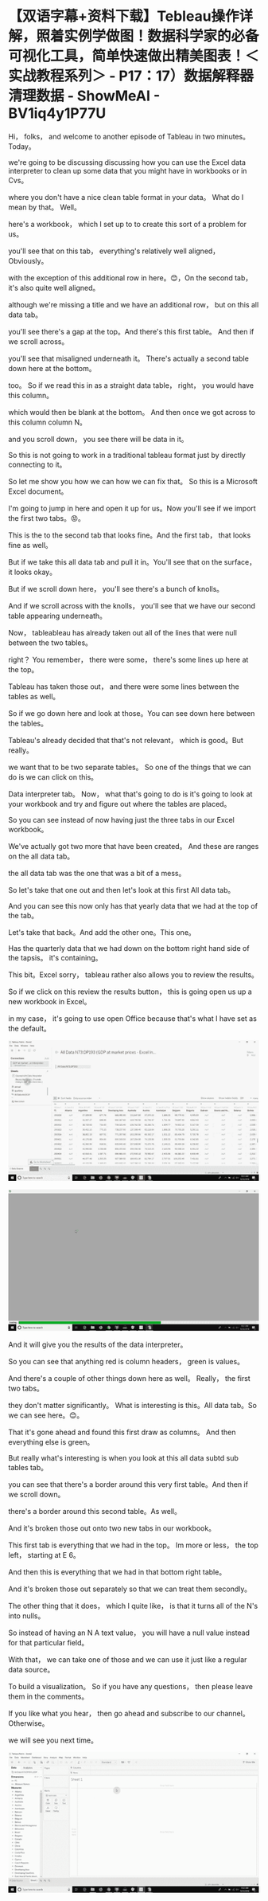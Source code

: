 # 【双语字幕+资料下载】Tebleau操作详解，照着实例学做图！数据科学家的必备可视化工具，简单快速做出精美图表！＜实战教程系列＞ - P17：17）数据解释器清理数据 - ShowMeAI - BV1iq4y1P77U

Hi， folks， and welcome to another episode of Tableau in two minutes。 Today。

 we're going to be discussing discussing how you can use the Excel data interpreter to clean up some data that you might have in workbooks or in Cvs。

 where you don't have a nice clean table format in your data。 What do I mean by that。 Well。

 here's a workbook， which I set up to to create this sort of a problem for us。

 you'll see that on this tab， everything's relatively well aligned， Obviously。

 with the exception of this additional row in here。😊，On the second tab， it's also quite well aligned。

 although we're missing a title and we have an additional row， but on this all data tab。

 you'll see there's a gap at the top。And there's this first table。 And then if we scroll across。

 you'll see that misaligned underneath it。 There's actually a second table down here at the bottom。

 too。 So if we read this in as a straight data table， right， you would have this column。

 which would then be blank at the bottom。 And then once we got across to this column column N。

 and you scroll down， you see there will be data in it。

So this is not going to work in a traditional tableau format just by directly connecting to it。

 So let me show you how we can how we can fix that。 So this is a Microsoft Excel document。

I'm going to jump in here and open it up for us。Now you'll see if we import the first two tabs。😡。

This is the to the second tab that looks fine。And the first tab， that looks fine as well。

But if we take this all data tab and pull it in。You'll see that on the surface， it looks okay。

 But if we scroll down here， you'll see there's a bunch of knolls。

 And if we scroll across with the knolls， you'll see that we have our second table appearing underneath。

 Now， tableableau has already taken out all of the lines that were null between the two tables。

 right？ You remember， there were some， there's some lines up here at the top。

 Tableau has taken those out， and there were some lines between the tables as well。

 So if we go down here and look at those。You can see down here between the tables。

 Tableau's already decided that that's not relevant， which is good。But really。

 we want that to be two separate tables。 So one of the things that we can do is we can click on this。

Data interpreter tab。 Now， what that's going to do is it's going to look at your workbook and try and figure out where the tables are placed。

 So you can see instead of now having just the three tabs in our Excel workbook。

 We've actually got two more that have been created。 And these are ranges on the all data tab。

 the all data tab was the one that was a bit of a mess。

 So let's take that one out and then let's look at this first All data tab。

And you can see this now only has that yearly data that we had at the top of the tab。

Let's take that back。And add the other one。This one。

Has the quarterly data that we had down on the bottom right hand side of the tapsis。 it's containing。

This bit。Excel sorry， tableau rather also allows you to review the results。

 So if we click on this review the results button， this is going open us up a new workbook in Excel。

 in my case， it's going to use open Office because that's what I have set as the default。



![](img/b3e2d16d59dc830a10bc0bb82bb2563b_1.png)

![](img/b3e2d16d59dc830a10bc0bb82bb2563b_2.png)

And it will give you the results of the data interpreter。

So you can see that anything red is column headers， green is values。

 And there's a couple of other things down here as well。 Really， the first two tabs。

 they don't matter significantly。 What is interesting is this。All data tab。So we can see here。😊。

That it's gone ahead and found this first draw as columns。 And then everything else is green。

 But really what's interesting is when you look at this all data subtd sub tables tab。

 you can see that there's a border around this very first table。And then if we scroll down。

 there's a border around this second table。As well。

And it's broken those out onto two new tabs in our workbook。

 This first tab is everything that we had in the top。 Im more or less， the top left， starting at E 6。

And then this is everything that we had in that bottom right table。

And it's broken those out separately so that we can treat them secondly。

 The other thing that it does， which I quite like， is that it turns all of the N's into nulls。

 So instead of having an N A text value， you will have a null value instead for that particular field。

With that， we can take one of those and we can use it just like a regular data source。

To build a visualization。 So if you have any questions， then please leave them in the comments。

 If you like what you hear， then go ahead and subscribe to our channel。 Otherwise。

 we will see you next time。

![](img/b3e2d16d59dc830a10bc0bb82bb2563b_4.png)